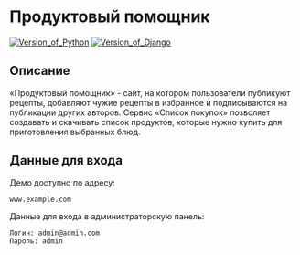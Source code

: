 # Продуктовый помощник
[![Version_of_Python](https://img.shields.io/badge/python-3.10-orange?style=flat&logo=python&logoColor=white)](#)
[![Version_of_Django](https://img.shields.io/badge/django-3.2-green?style=flat&logo=django&logoColor=white)](#)
## Описание
«Продуктовый помощник» - сайт, на котором пользователи публикуют рецепты, добавляют чужие рецепты в избранное и подписываются на публикации других авторов. Сервис «Список покупок» позволяет создавать и скачивать список продуктов, которые нужно купить для приготовления выбранных блюд.
## Данные для входа
Демо доступно по адресу:
```
www.example.com
```
Данные для входа в администраторскую панель:
```
Логин: admin@admin.com
Пароль: admin
```
